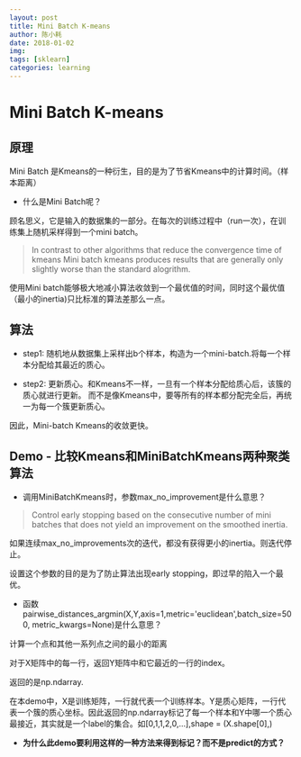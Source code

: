 ```yaml
---
layout: post
title: Mini Batch K-means
author: 陈小耗
date: 2018-01-02
img:
tags: [sklearn]
categories: learning
---
```


# Mini Batch K-means

## 原理

Mini Batch 是Kmeans的一种衍生，目的是为了节省Kmeans中的计算时间。（样本距离）

- 什么是Mini Batch呢？

顾名思义，它是输入的数据集的一部分。在每次的训练过程中（run一次），在训练集上随机采样得到一个mini batch。

> In contrast to other algorithms that reduce the convergence time of kmeans
> Mini batch kmeans produces results that are generally only slightly worse
> than the standard alogrithm.

使用Mini batch能够极大地减小算法收敛到一个最优值的时间，同时这个最优值（最小的inertia)只比标准的算法差那么一点。

## 算法

- step1: 随机地从数据集上采样出b个样本，构造为一个mini-batch.将每一个样本分配给其最近的质心。

- step2: 更新质心。和Kmeans不一样，一旦有一个样本分配给质心后，该簇的质心就进行更新。
而不是像Kmeans中，要等所有的样本都分配完全后，再统一为每一个簇更新质心。

因此，Mini-batch Kmeans的收敛更快。

## Demo - 比较Kmeans和MiniBatchKmeans两种聚类算法

- 调用MiniBatchKmeans时，参数max_no_improvement是什么意思？

> Control early stopping based on the consecutive number of mini batches
> that does not yield an improvement on the smoothed inertia.

如果连续max_no_improvements次的迭代，都没有获得更小的inertia。则迭代停止。

设置这个参数的目的是为了防止算法出现early stopping，即过早的陷入一个最优。

- 函数pairwise_distances_argmin(X,Y,axis=1,metric='euclidean',batch_size=500,
metric_kwargs=None)是什么意思？

计算一个点和其他一系列点之间的最小的距离

对于X矩阵中的每一行，返回Y矩阵中和它最近的一行的index。

返回的是np.ndarray.

在本demo中，X是训练矩阵，一行就代表一个训练样本。Y是质心矩阵，一行代表一个簇的质心坐标。因此返回的np.ndarray标记了每一个样本和Y中哪一个质心最接近，其实就是一个label的集合。如[0,1,1,2,0,...],shape = (X.shape[0],)


- **为什么此demo要利用这样的一种方法来得到标记？而不是predict的方式？**



